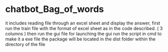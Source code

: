 # chatbot_Bag_of_words
it includes reading file through an excel sheet and display the answer,
first run the train file with the format of excel sheet as in the code described. ( 3 columns )
then run the gui file for launching the gui
run the script in cmd to make it a exe file
the package will be located in the dist folder within the directory of the file

